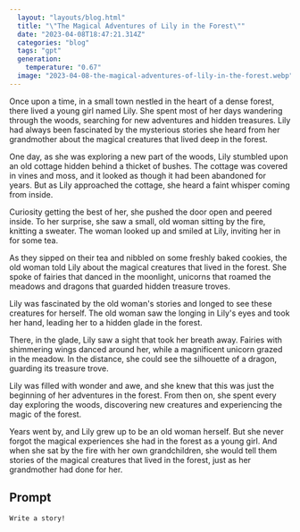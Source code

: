 ```yaml
---
  layout: "layouts/blog.html"
  title: "\"The Magical Adventures of Lily in the Forest\""
  date: "2023-04-08T18:47:21.314Z"
  categories: "blog"
  tags: "gpt"
  generation: 
    temperature: "0.67"
  image: "2023-04-08-the-magical-adventures-of-lily-in-the-forest.webp"
---
```

Once upon a time, in a small town nestled in the heart of a dense forest, there lived a young girl named Lily. She spent most of her days wandering through the woods, searching for new adventures and hidden treasures. Lily had always been fascinated by the mysterious stories she heard from her grandmother about the magical creatures that lived deep in the forest.

One day, as she was exploring a new part of the woods, Lily stumbled upon an old cottage hidden behind a thicket of bushes. The cottage was covered in vines and moss, and it looked as though it had been abandoned for years. But as Lily approached the cottage, she heard a faint whisper coming from inside.

Curiosity getting the best of her, she pushed the door open and peered inside. To her surprise, she saw a small, old woman sitting by the fire, knitting a sweater. The woman looked up and smiled at Lily, inviting her in for some tea.

As they sipped on their tea and nibbled on some freshly baked cookies, the old woman told Lily about the magical creatures that lived in the forest. She spoke of fairies that danced in the moonlight, unicorns that roamed the meadows and dragons that guarded hidden treasure troves.

Lily was fascinated by the old woman's stories and longed to see these creatures for herself. The old woman saw the longing in Lily's eyes and took her hand, leading her to a hidden glade in the forest.

There, in the glade, Lily saw a sight that took her breath away. Fairies with shimmering wings danced around her, while a magnificent unicorn grazed in the meadow. In the distance, she could see the silhouette of a dragon, guarding its treasure trove.

Lily was filled with wonder and awe, and she knew that this was just the beginning of her adventures in the forest. From then on, she spent every day exploring the woods, discovering new creatures and experiencing the magic of the forest.

Years went by, and Lily grew up to be an old woman herself. But she never forgot the magical experiences she had in the forest as a young girl. And when she sat by the fire with her own grandchildren, she would tell them stories of the magical creatures that lived in the forest, just as her grandmother had done for her.


## Prompt
```markdown
Write a story!
```
